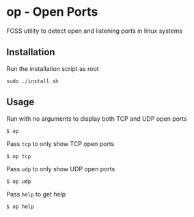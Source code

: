 # op - Open Ports
FOSS utility to detect open and listening ports in linux systems 

## Installation
Run the installation script as root
 
``` 
sudo ./install.sh 
```

## Usage
Run with no arguments to display both TCP and UDP open ports 
```
$ op
```


Pass `tcp` to only show TCP open ports
```
$ op tcp
``` 


Pass `udp` to only show UDP open ports 
```
$ op udp
``` 


Pass `help` to get help
```
$ op help
```
